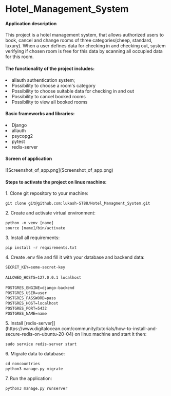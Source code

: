 
<h1> Hotel_Management_System </h1>

<h4> Application description</h4>
This project is a hotel management system, 
that allows authorized users to book, cancel and change rooms of three categories(cheep, standard, luxury). 
When a user defines data for checking in and checking out, system verifying if chosen room is free for this 
data by scanning all occupied data for this room.

<ui><h4>The functionality of the project includes:</h4></ui>
<li>allauth authentication system;</li>
<li>Possibility to choose a room's category</li>
<li>Possibility to choose suitable data for checking in and out</li>
<li>Possibility to cancel booked rooms </li>
<li>Possibility to view all booked rooms </li>

<ui><h4>Basic frameworks and libraries:</h4></ui>
<li>Django</li>
<li>allauth</li>
<li>psycopg2</li>
<li>pytest</li>
<li>redis-server

<h4>Screen of application</h4>
![Screenshot_of_app.png](Screenshot_of_app.png)


<h4>Steps to activate the project on linux machine:</h4>

<p>1. Clone git repository to your machine:</p>

```
git clone git@github.com:lukash-ST88/Hotel_Managment_System.git
```
<p>2. Create and activate virtual environment:</p>

```
python -m venv [name]
source [name]/bin/activate
```

<p>3. Install all requirements:</p>

```
pip install -r requirements.txt 
```

<p>4. Create .env file and fill it with your database and backend data:</p>

```
SECRET_KEY=some-secret-key

ALLOWED_HOSTS=127.0.0.1 localhost

POSTGRES_ENGINE=django-backend
POSTGRES_USER=user
POSTGRES_PASSWORD=pass
POSTGRES_HOST=localhost
POSTGRES_PORT=5432
POSTGRES_NAME=name
```


<p>5. Install [redis-server]](https://www.digitalocean.com/community/tutorials/how-to-install-and-secure-redis-on-ubuntu-20-04) on linux machine and start it then:</p>

```
sudo service redis-server start
```

<p> 6. Migrate data to database:</p>

```
cd noncountries
python3 manage.py migrate
```
<p>7. Run the application:</p>

```
python3 manage.py runserver
```